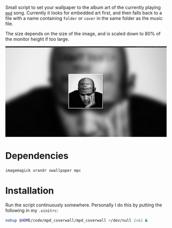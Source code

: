 Small script to set your wallpaper to the album art of the currently playing
[`mpd`](https://www.musicpd.org/) song. Currently it looks for embedded art
first, and then falls back to a file with a name containing `folder` or `cover`
in the same folder as the music file.

The size depends on the size of the image, and is scaled down to 80% of the
monitor height if too large.

![example](./screenshot.png)

# Dependencies

`imagemagick xrandr xwallpaper mpc`

# Installation

Run the script continuously somewhere. Personally I do this by putting the
following in my `.xinitrc`:

```sh
nohup $HOME/code/mpd_coverwall/mpd_coverwall >/dev/null 2>&1 &
```
